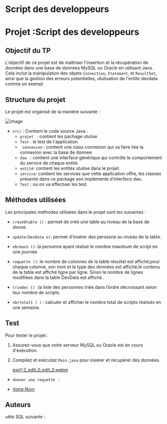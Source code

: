 # Script des developpeurs
# Projet :Script des developpeurs 

## Objectif du TP
L'objectif de ce projet est de maîtriser l'insertion et la récupération de données dans une base de données MySQL ou Oracle en utilisant Java. Cela inclut la manipulation des objets `Connection`, `Statement`, et `ResultSet`, ainsi que la gestion des erreurs potentielles, utulisation de l'entite devdata comme un exempl 

## Structure du projet
Le projet est organisé de la manière suivante :

![image](https://github.com/user-attachments/assets/5b23fcde-4342-4f1d-b515-79a44ed534c6)

  - `src/` : Contient le code source Java : 
     - `projet ` : contient les pachage utulise
     - `Test` : le test de l'application
     - ` connexion` : contient  une class connexion qui va faire liee la connexion avec 
la base de donnee. 
     - `dao ` : contient  une interface générique qui contrôle le comportement du 
service de chaque entité. 
     - ` entité `: contient les entités utulise dans le projet. 
     - ` service `: contient les services que cette application offre, les classes 
présente dans ce package son implémente d’interface dao. 
     - `Test` : ou on va effectuer les test. 



## Méthodes utilisées
Les principales méthodes utilisées dans le projet sont les suivantes :

  - ` creatDtable () ` : permet de créé une table au niveau de la base de donne. 
  
  - ` update(DevData o) `: permet d’insérer des perssone au niveau de la table.

  - ` nbrmaxS () `: la personne ayant réalisé le nombre maximum de script en une journée
    
  - ` requette () `: le nombre de colonnes de la table résultat est affiché;pour chaque colonne, 
son nom et le type des données est affiché;le contenu de la table est affiché ligne par 
ligne. Sinon le nombre de lignes modifiées dans la table DevData est affiché .

   - `trieDec () `:la liste des personnes triée dans l’ordre décroissant selon leur nombre de 
scripts.

   - ` nbrtotalS ( ) ` : calculer et afficher le nombre total de scripts réalisés en une semaine.
  
 
## Test
Pour tester le projet :
1. Assurez-vous que votre serveur MySQL ou Oracle est en cours d'exécution.
3. Compilez et exécutez `Main.java` pour insérer et récupérer des données.


   [exo1-2_edit_0_edit_0.webm](https://github.com/user-attachments/assets/e8addef9-3439-42ee-9b37-90072fbc47f4)



- ` donner une requette  ` :
 
- [Votre Nom](https://github.com/votre_nom)

## Auteurs
uête SQL suivante :
 
